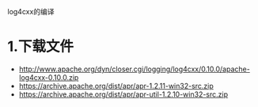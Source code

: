 log4cxx的编译

# 1.下载文件
- http://www.apache.org/dyn/closer.cgi/logging/log4cxx/0.10.0/apache-log4cxx-0.10.0.zip
- https://archive.apache.org/dist/apr/apr-1.2.11-win32-src.zip
- https://archive.apache.org/dist/apr/apr-util-1.2.10-win32-src.zip
